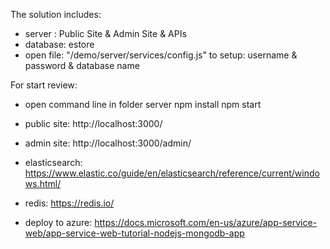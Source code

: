 ﻿The solution includes:
- server  : Public Site & Admin Site & APIs
- database: estore
- open file: "/demo/server/services/config.js" to setup: username & password & database name

For start review:
- open command line in folder server
	npm install
	npm start
- public site: http://localhost:3000/
- admin  site: http://localhost:3000/admin/

- elasticsearch: https://www.elastic.co/guide/en/elasticsearch/reference/current/windows.html/
- redis: https://redis.io/
- deploy to azure: https://docs.microsoft.com/en-us/azure/app-service-web/app-service-web-tutorial-nodejs-mongodb-app
